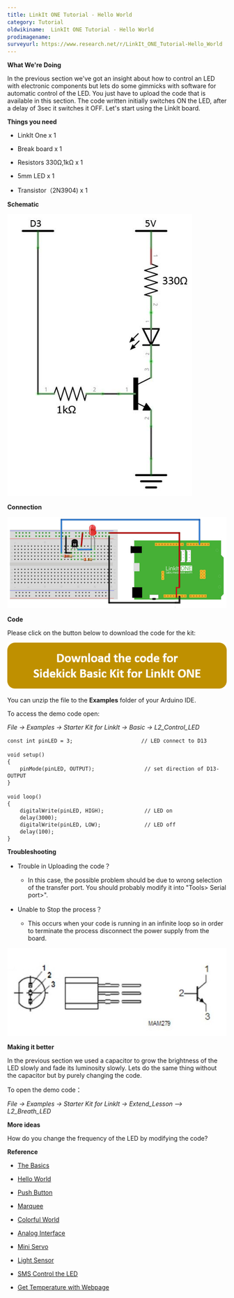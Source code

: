 ```yaml
---
title: LinkIt ONE Tutorial - Hello World
category: Tutorial
oldwikiname:  LinkIt ONE Tutorial - Hello World
prodimagename:
surveyurl: https://www.research.net/r/LinkIt_ONE_Tutorial-Hello_World
---
```


**What We're Doing**

In the previous section we've got an insight about how to control an LED with electronic components but lets do some gimmicks with software for automatic control of the LED. You just have to upload the code that is available in this section. The code written initially switches ON the LED, after a delay of 3sec it switches it OFF. Let's start using the LinkIt board.

**Things you need**

*   LinkIt One x 1

*   Break board x 1

*   Resistors 330Ω,1kΩ x 1

*   5mm LED x 1

*   Transistor（2N3904) x 1

**Schematic**

![](https://github.com/SeeedDocument/LinkIt_ONE_Tutorial-Hello_World/raw/master/img/LinkItONE_Kit_1_1.jpg)

**Connection**

![](https://github.com/SeeedDocument/LinkIt_ONE_Tutorial-Hello_World/raw/master/img/LinkItONE_Kit_1_2.png)

**Code**

Please click on the button below to download the code for the kit:

[![](https://github.com/SeeedDocument/LinkIt_ONE_Tutorial-Hello_World/raw/master/img/Code_sidekick_linkit.png)](https://github.com/Seeed-Studio/Sidekick_Basic_Kit_for_LinkIt)

You can unzip the file to the **Examples** folder of your Arduino IDE.

To access the demo code open:

_File -&gt; Examples -&gt; Starter Kit for LinkIt -&gt; Basic -&gt; L2_Control_LED_
```
const int pinLED = 3;                      // LED connect to D13

void setup()
{
    pinMode(pinLED, OUTPUT);                // set direction of D13-OUTPUT
}

void loop()
{
    digitalWrite(pinLED, HIGH);             // LED on
    delay(3000);
    digitalWrite(pinLED, LOW);              // LED off
    delay(100);
}
```

**Troubleshooting**

*   Trouble in Uploading the code？

    *   In this case, the possible problem should be due to wrong selection of the transfer port. You should probably modify it into "Tools&gt; Serial port&gt;".

*   Unable to Stop the process？

    *   This occurs when your code is running in an infinite loop so in order to terminate the process  disconnect the power supply from the board.

![](https://github.com/SeeedDocument/LinkIt_ONE_Tutorial-Hello_World/raw/master/img/LinkItONE_Kit_2_3.jpg)

**Making it better**

In the previous section we used a capacitor to grow the brightness of the LED slowly and fade its luminosity slowly. Lets do the same thing without the capacitor but by purely changing the code.

To open the demo code：

_File -&gt; Examples -&gt; Starter Kit for LinkIt -&gt; Extend_Lesson –&gt; L2_Breath_LED_

**More ideas**

How do you change the frequency of the LED by modifying the code?

**Reference**

*   [The Basics](/LinkIt_ONE_Tutorial-The_Basics)

*   [Hello World](/LinkIt_ONE_Tutorial-Hello_World)

*   [Push Button](/LinkIt_ONE_Tutorial-Push_Button)

*   [Marquee](/LinkIt_ONE_Tutorial-Marquee)

*   [Colorful World](/LinkIt_ONE_Tutorial-Colorful_World)

*   [Analog Interface](/LinkIt_ONE_Tutorial-Analog_Interface)

*   [Mini Servo](/LinkIt_ONE_Tutorial-Mini_Servo)

*   [Light Sensor](/LinkIt_ONE_Tutorial-Light_Sensor)

*   [SMS Control the LED](/LinkIt_ONE_Tutorial-SMS_control_the_LED)

*   [Get Temperature with Webpage](/LinkIt_ONE_Tutorial-Get_temperature_with_Webpage)
